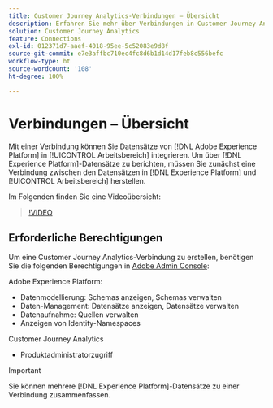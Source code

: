 ```yaml
---
title: Customer Journey Analytics-Verbindungen – Übersicht
description: Erfahren Sie mehr über Verbindungen in Customer Journey Analytics.
solution: Customer Journey Analytics
feature: Connections
exl-id: 012371d7-aaef-4018-95ee-5c52083e9d8f
source-git-commit: e7e3affbc710ec4fc8d6b1d14d17feb8c556befc
workflow-type: ht
source-wordcount: '108'
ht-degree: 100%

---
```


# Verbindungen – Übersicht

Mit einer Verbindung können Sie Datensätze von [!DNL Adobe Experience Platform] in [!UICONTROL Arbeitsbereich] integrieren. Um über [!DNL Experience Platform]-Datensätze zu berichten, müssen Sie zunächst eine Verbindung zwischen den Datensätzen in [!DNL Experience Platform] und [!UICONTROL Arbeitsbereich] herstellen.

Im Folgenden finden Sie eine Videoübersicht:

>[!VIDEO](https://video.tv.adobe.com/v/35111/?quality=12&learn=on)

## Erforderliche Berechtigungen

Um eine Customer Journey Analytics-Verbindung zu erstellen, benötigen Sie die folgenden Berechtigungen in [Adobe Admin Console](https://helpx.adobe.com/de/enterprise/admin-guide.html/enterprise/using/manage-permissions-and-roles.ug.html):

Adobe Experience Platform:
* Datenmodellierung: Schemas anzeigen, Schemas verwalten
* Daten-Management: Datensätze anzeigen, Datensätze verwalten
* Datenaufnahme: Quellen verwalten
* Anzeigen von Identity-Namespaces

Customer Journey Analytics
* Produktadministratorzugriff

>[!IMPORTANT]
>
>Sie können mehrere [!DNL Experience Platform]-Datensätze zu einer Verbindung zusammenfassen.
